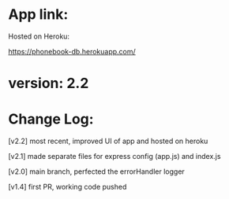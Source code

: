 # App link:
Hosted on Heroku:

https://phonebook-db.herokuapp.com/

# version: 2.2

# Change Log:

[v2.2] most recent, improved UI of app and hosted on heroku

[v2.1] made separate files for express config (app.js) and index.js

[v2.0] main branch, perfected the errorHandler logger

[v1.4] first PR, working code pushed


